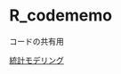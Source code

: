 # R_codememo
コードの共有用

[統計モデリング](https://github.com/tanimaes/R_codememo/blob/main/%E7%B5%B1%E8%A8%88%E3%83%A2%E3%83%87%E3%83%AA%E3%83%B3%E3%82%B0.html)
